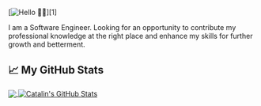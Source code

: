 [![Hello 👋🏻](https://linkedin.cin/in/nearbygems)][1]

I am a Software Engineer. Looking for an opportunity to contribute my professional knowledge at the right place and enhance my skills for further growth and betterment. 

## &#x1f4c8; My GitHub Stats

<a href="https://github.com/nearbygems/nearbygems">
  <img align="center" src="https://github-readme-stats.vercel.app/api/top-langs/?username=natterstefan&hide=java,html&title_color=ffffff&text_color=c9cacc&icon_color=2bbc8a&bg_color=1d1f21" />
</a>

<a href="https://github.com/nearbygems/nearbygems">
  <img align="center" src="https://github-readme-stats.vercel.app/api?username=natterstefan&show_icons=true&line_height=27&count_private=true&title_color=ffffff&text_color=c9cacc&icon_color=2bbc8a&bg_color=1d1f21" alt="Catalin's GitHub Stats" />
</a>
